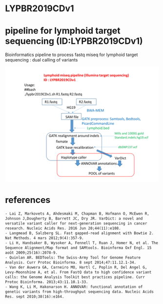 # LYPBR2019CDv1
# pipeline for lymphoid target sequencing (ID:LYPBR2019CDv1)

Bioinformatics pipeline to process fastq miseq for lymphoid target sequencing : dual calling of variants

![pipeline](https://github.com/cdesterke/LYPBR2019CDv1/blob/master/pipeline.png)

# references

    - Lai Z, Markovets A, Ahdesmaki M, Chapman B, Hofmann O, McEwen R, Johnson J,Dougherty B, Barrett JC, Dry JR. VarDict: a novel and versatile variant caller for next-generation sequencing in cancer research. Nucleic Acids Res. 2016 Jun 20;44(11):e108.
    - Langmead B, Salzberg SL. Fast gapped-read alignment with Bowtie 2. Nat Methods. 4 mars 2012;9(4):357‑9. 
    - Li H, Handsaker B, Wysoker A, Fennell T, Ruan J, Homer N, et al. The Sequence Alignment/Map format and SAMtools. Bioinforma Oxf Engl. 15 août 2009;25(16):2078‑9. 
    - Quinlan AR. BEDTools: The Swiss-Army Tool for Genome Feature Analysis. Curr Protoc Bioinforma. 8 sept 2014;47:11.12.1-34. 
    - Van der Auwera GA, Carneiro MO, Hartl C, Poplin R, Del Angel G, Levy-Moonshine A, et al. From FastQ data to high confidence variant calls: the Genome Analysis Toolkit best practices pipeline. Curr Protoc Bioinforma. 2013;43:11.10.1-33. 
    - Wang K, Li M, Hakonarson H. ANNOVAR: functional annotation of genetic variants from high-throughput sequencing data. Nucleic Acids Res. sept 2010;38(16):e164. 
